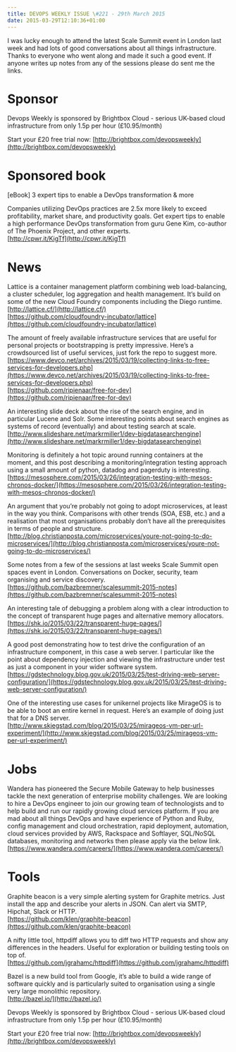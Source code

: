 ```yaml
---
title: DEVOPS WEEKLY ISSUE \#221 - 29th March 2015 
date: 2015-03-29T12:10:36+01:00
---
```


I was lucky enough to attend the latest Scale Summit event in London last week and had lots of good conversations about all things infrastructure. Thanks to everyone who went along and made it such a good event. If anyone writes up notes from any of the sessions please do sent me the links.


Sponsor
======

Devops Weekly is sponsored by Brightbox Cloud - serious UK-based cloud infrastructure from only 1.5p per hour (£10.95/month)

Start your £20 free trial now: [http://brightbox.com/devopsweekly](http://brightbox.com/devopsweekly)


Sponsored book
=============

[eBook] 3 expert tips to enable a DevOps transformation & more

Companies utilizing DevOps practices are 2.5x more likely to exceed profitability, market share, and productivity goals. Get expert tips to enable a high performance DevOps transformation from guru Gene Kim, co-author of The Phoenix Project, and other experts.
<br>[http://cpwr.it/KigTf](http://cpwr.it/KigTf)


News
====

Lattice is a container management platform combining web load-balancing, a cluster scheduler, log aggregation and health management. It’s build on some of the new Cloud Foundry components including the Diego runtime.
<br>[http://lattice.cf/](http://lattice.cf/)
<br>[https://github.com/cloudfoundry-incubator/lattice](https://github.com/cloudfoundry-incubator/lattice)


The amount of freely available infrastructure services that are useful for personal projects or bootstrapping is pretty impressive. Here’s a crowdsourced list of useful services, just fork the repo to suggest more.
<br>[https://www.devco.net/archives/2015/03/19/collecting-links-to-free-services-for-developers.php](https://www.devco.net/archives/2015/03/19/collecting-links-to-free-services-for-developers.php)
<br>[https://github.com/ripienaar/free-for-dev](https://github.com/ripienaar/free-for-dev)


An interesting slide deck about the rise of the search engine, and in particular Lucene and Solr. Some interesting points about search engines as systems of record (eventually) and about testing search at scale.
<br>[http://www.slideshare.net/markrmiller1/dev-bigdatasearchengine](http://www.slideshare.net/markrmiller1/dev-bigdatasearchengine)


Monitoring is definitely a hot topic around running containers at the moment, and this post describing a monitoring/integration testing approach using a small amount of python, datadog and pagerduty is interesting.
<br>[https://mesosphere.com/2015/03/26/integration-testing-with-mesos-chronos-docker/](https://mesosphere.com/2015/03/26/integration-testing-with-mesos-chronos-docker/)


An argument that you’re probably not going to adopt microservices, at least in the way you think. Comparisons with other trends (SOA, ESB, etc.) and a realisation that most organisations probably don’t have all the prerequisites in terms of people and structure.
<br>[http://blog.christianposta.com/microservices/youre-not-going-to-do-microservices/](http://blog.christianposta.com/microservices/youre-not-going-to-do-microservices/)


Some notes from a few of the sessions at last weeks Scale Summit open spaces event in London. Conversations on Docker, security, team organising and service discovery.
<br>[https://github.com/bazbremner/scalesummit-2015-notes](https://github.com/bazbremner/scalesummit-2015-notes)


An interesting tale of debugging a problem along with a clear introduction to the concept of transparent huge pages and alternative memory allocators.
<br>[https://shk.io/2015/03/22/transparent-huge-pages/](https://shk.io/2015/03/22/transparent-huge-pages/)


A good post demonstrating how to test drive the configuration of an infrastructure component, in this case a web server. I particular like the point about dependency injection and viewing the infrastructure under test as just a component in your wider software system.
<br>[https://gdstechnology.blog.gov.uk/2015/03/25/test-driving-web-server-configuration/](https://gdstechnology.blog.gov.uk/2015/03/25/test-driving-web-server-configuration/)


One of the interesting use cases for unikernel projects like MirageOS is to be able to boot an entire kernel in request. Here’s an example of doing just that for a DNS server.
<br>[http://www.skjegstad.com/blog/2015/03/25/mirageos-vm-per-url-experiment/](http://www.skjegstad.com/blog/2015/03/25/mirageos-vm-per-url-experiment/)


Jobs
====

Wandera has pioneered the Secure Mobile Gateway to help businesses tackle the next generation of enterprise mobility challenges. We are looking to hire a DevOps engineer to join our growing team of technologists and to help build and run our rapidly growing cloud services platform.  If you are mad about all things DevOps and have experience of Python and Ruby, config management and cloud orchestration, rapid deployment, automation, cloud services provided by AWS, Rackspace and Softlayer, SQL/NoSQL databases, monitoring and networks then please apply via the below link.
<br>[https://www.wandera.com/careers/](https://www.wandera.com/careers/)


Tools
=====

Graphite beacon is a very simple alerting system for Graphite metrics. Just install the app and describe your alerts in JSON. Can alert via SMTP, Hipchat, Slack or HTTP.
<br>[https://github.com/klen/graphite-beacon](https://github.com/klen/graphite-beacon)


A nifty little tool, httpdiff allows you to diff two HTTP requests and show any differences in the headers. Useful for exploration or building testing tools on top of.
<br>[https://github.com/jgrahamc/httpdiff](https://github.com/jgrahamc/httpdiff)


Bazel is a new build tool from Google, it’s able to build a wide range of software quickly and is particularly suited to organisation using a single very large monolithic repository.
<br>[http://bazel.io/](http://bazel.io/)


Devops Weekly is sponsored by Brightbox Cloud - serious UK-based cloud infrastructure from only 1.5p per hour (£10.95/month)

Start your £20 free trial now: [http://brightbox.com/devopsweekly](http://brightbox.com/devopsweekly)



